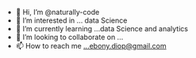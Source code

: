 - 👋 Hi, I’m @naturally-code
- 👀 I’m interested in ... data Science 
- 🌱 I’m currently learning ...data Science and analytics 
- 💞️ I’m looking to collaborate on ...
- 📫 How to reach me ...ebony.diop@gmail.com

<!---
naturally-code/naturally-code is a ✨ special ✨ repository because its `README.md` (this file) appears on your GitHub profile.
You can click the Preview link to take a look at your changes.
--->
